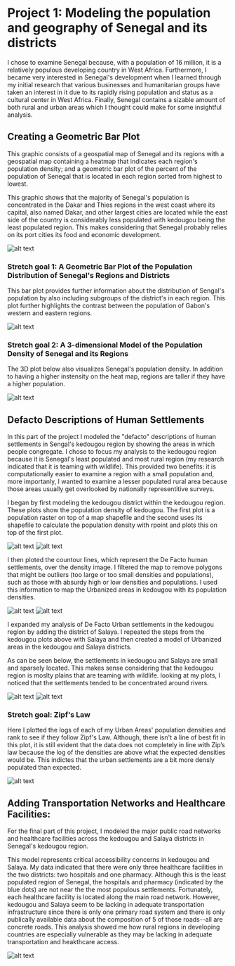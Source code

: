 # Project 1: Modeling the population and geography of Senegal and its districts

I chose to examine Senegal because, with a population of 16 million, it is a relatively populous
developing country in West Africa. Furthermore, I became very interested in Senegal's development
when I learned through my initial research that various businesses and humanitarian groups have
taken an interest in it due to its rapidly rising population and status as a cultural center in
West Africa. Finally, Senegal contains a sizable amount of both rural and urban areas which I
thought could make for some insightful analysis.

## Creating a Geometric Bar Plot

This graphic consists of a geospatial map of Senegal and its regions with a geospatial map containing
a heatmap that indicates each region's population density; and a geometric bar plot of the percent of
the population of Senegal that is located in each region sorted from highest to lowest.

This graphic shows that the majority of Senegal's population is concentrated in the Dakar and Thies
regions in the west coast where its capital, also named Dakar, and other largest cities are located
while the east side of the country is considerably less populated with kedougou being the least
populated region. This makes considering that Senegal probably relies on its port cities its food and
economic development.

![alt text](https://raw.githubusercontent.com/Seabass1000/ABM/master/1-Geometric%20Bar%20Plot.png)

### Stretch goal 1: A Geometric Bar Plot of the Population Distribution of Senegal's Regions and Districts

This bar plot provides further information about the distribution of Sengal's population by also
including subgroups of the district's in each region. This plot further highlights the contrast
between the population of Gabon's western and eastern regions.

![alt text](https://raw.githubusercontent.com/Seabass1000/ABM/master/3-P1_stretch_1.png)

### Stretch goal 2: A 3-dimensional Model of the Population Density of Senegal and its Regions

The 3D plot below also visualizes Senegal's population density. In addition to having a higher
instensity on the heat map, regions are taller if they have a higher population.

![alt text](p1.gif)

## Defacto Descriptions of Human Settlements

In this part of the project I modeled the "defacto" descriptions of human settlements in Sengal's kedougou
region by showing the areas in which people congregate. I chose to focus my analysis to the kedougou
region because it is Senegal's least populated and most rural region (my research indicated that
it is teaming with wildlife). This provided two benefits: it is computationally easier to examine
a region with a small population and, more importanly, I wanted to examine a lesser populated rural
area because those areas usually get overlooked by nationally representitive surveys.

I began by first modeling the kedougou district within the kedougou region. These plots show the
population density of kedougou. The first plot is a population raster on top of a map shapefile and
the second uses its shapefile to calculate the population density with rpoint and plots this on
top of the first plot.

![alt text](https://raw.githubusercontent.com/Seabass1000/ABM/master/thas.png)
![alt text](https://raw.githubusercontent.com/Seabass1000/ABM/master/This.png)

I then ploted the countour lines, which represent the De Facto human settlements, over the density image.
I filtered the map to remove polygons that might be outliers (too large or too small densities and
populations), such as those with absurdy high or low densities and populations. I used this information
to map the Urbanized areas in kedougou with its population densities.

![alt text](https://raw.githubusercontent.com/Seabass1000/ABM/master/6-urban_area_polygons_and_density.png)
![alt text](https://raw.githubusercontent.com/Seabass1000/ABM/master/5-Dfcto_urbn_sttlments_250.png)

I expanded my analysis of De Facto Urban settlements in the kedougou region by adding the district of
Salaya. I repeated the steps from the kedougou plots above with Salaya and then created a model of Urbanized
areas in the kedougou and Salaya districts.

As can be seen below, the settlements in kedougou and Salaya are small and sparsely located. This makes
sense considering that the kedougou region is moslty plains that are teaming with wildlife. looking at my
plots, I noticed that the settlements tended to be concentrated around rivers.

![alt text](https://raw.githubusercontent.com/Seabass1000/ABM/master/7-saraya250_theonlyone.png)
![alt text](https://raw.githubusercontent.com/Seabass1000/ABM/master/8-combined.png)

### Stretch goal: Zipf's Law

Here I plotted the logs of each of my Urban Areas' population densities and rank to see if they follow
Zipf's Law. Although, there isn't a line of best fit in this plot, it is still evident that the data 
does not completely in line with Zip’s law because the log of the densities are above what the expected
densities would be. This indictes that the urban settlements are a bit more densly populated than expected.

![alt text](https://raw.githubusercontent.com/Seabass1000/ABM/master/Zipf.png)

## Adding Transportation Networks and Healthcare Facilities:

For the final part of this project, I modeled the major public road networks and healthcare facilities
across the kedougou and Salaya districts in Senegal's kedougou region.

This model represents critical accessibility concerns in kedougou and Salaya. My data indicated that there
were only three healthcare facilities in the two districts: two hospitals and one pharmacy. Although this is
the least populated region of Senegal, the hospitals and pharmacy (indicated by the blue dots) are not near the
the most populous settlements. Fortunately, each healthcare facility is located along the main road network.
However, kedougou and Salaya seem to be lacking in adequate transportation infrastructure since there is only
one primary road system and there is only publically available data about the composition of 5 of those
roads--all are concrete roads. This analysis showed me how rural regions in developing countries are especially
vulnerable as they may be lacking in adequate transportation and heakthcare access.

![alt text](https://raw.githubusercontent.com/Seabass1000/ABM/master/9-Road_and_Health.png)
